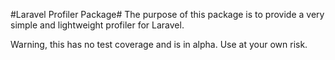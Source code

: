 #Laravel Profiler Package#
The purpose of this package is to provide a very simple and lightweight profiler for Laravel.

Warning, this has no test coverage and is in alpha. Use at your own risk.